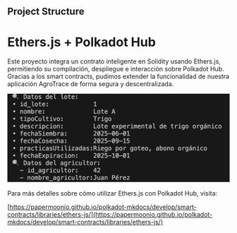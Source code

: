 ## Project Structure

# Ethers.js + Polkadot Hub

Este proyecto integra un contrato inteligente en Solidity usando Ethers.js, permitiendo su compilación, despliegue e interacción sobre Polkadot Hub. Gracias a los smart contracts, pudimos extender la funcionalidad de nuestra aplicación AgroTrace de forma segura y descentralizada.

![alt text](image.png)

Para más detalles sobre cómo utilizar Ethers.js con Polkadot Hub, visita:

[https://papermoonio.github.io/polkadot-mkdocs/develop/smart-contracts/libraries/ethers-js/](https://papermoonio.github.io/polkadot-mkdocs/develop/smart-contracts/libraries/ethers-js/)

